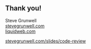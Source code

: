 ## Thank you!

Steve Grunwell<br>
[stevegrunwell.com](https://stevegrunwell.com)<br>
[liquidweb.com](https://liquidweb.com)

[stevegrunwell.com/slides/code-review](https://stevegrunwell.com/slides/code-review) <!-- .element: class="slides-link" -->

